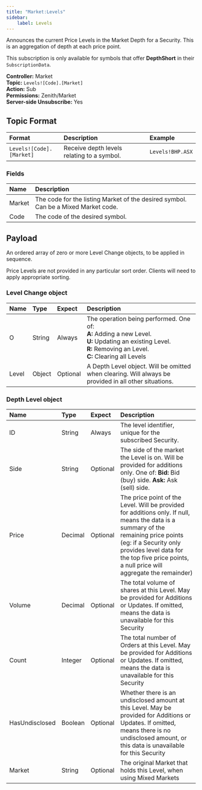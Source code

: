```yaml
---
title: "Market:Levels"
sidebar:
    label: Levels
---
```


Announces the current Price Levels in the Market Depth for a Security. This is an aggregation of depth at each price point.

This subscription is only available for symbols that offer **DepthShort** in their `SubscriptionData`.

**Controller:** Market\
**Topic:** `Levels![Code].[Market]`\
**Action:** Sub\
**Permissions:** Zenith/Market\
**Server-side Unsubscribe:** Yes

## Topic Format

| Format                     | Description | Example
| :------------------------- | :--- | :--- |
| `Levels![Code].[Market]` | Receive depth levels relating to a symbol. | `Levels!BHP.ASX` |

### Fields

| Name | Description
| :--- | :--- |
| Market | The code for the listing Market of the desired symbol. Can be a Mixed Market code. |
| Code | The code of the desired symbol. |

## Payload

An ordered array of zero or more Level Change objects, to be applied in sequence.

Price Levels are not provided in any particular sort order. Clients will need to apply appropriate sorting.

### Level Change object

| Name   | Type    | Expect   | Description |
| :------| :------ | :------- | :--- |
| O      | String  | Always   | The operation being performed. One of:<br>**A:** Adding a new Level.<br>**U:** Updating an existing Level.<br>**R:** Removing an Level.<br>**C:** Clearing all Levels |
| Level  | Object  | Optional | A Depth Level object. Will be omitted when clearing. Will always be provided in all other situations. |

### Depth Level object

| Name           | Type    | Expect   | Description |
| :------------- | :------ | :------- | :--- |
| ID             | String  | Always   | The level identifier, unique for the subscribed Security. |
| Side           | String  | Optional | The side of the market the Level is on. Will be provided for additions only. One of: **Bid:** Bid \(buy\) side. **Ask:** Ask \(sell\) side. |
| Price          | Decimal | Optional | The price point of the Level. Will be provided for additions only. If null, means the data is a summary of the remaining price points \(eg: if a Security only provides level data for the top five price points, a null price will aggregate the remainder\) |
| Volume         | Decimal | Optional | The total volume of shares at this Level. May be provided for Additions or Updates. If omitted, means the data is unavailable for this Security |
| Count          | Integer | Optional | The total number of Orders at this Level. May be provided for Additions or Updates. If omitted, means the data is unavailable for this Security |
| HasUndisclosed | Boolean | Optional | Whether there is an undisclosed amount at this Level. May be provided for Additions or Updates. If omitted, means there is no undisclosed amount, or this data is unavailable for this Security |
| Market         | String  | Optional | The original Market that holds this Level, when using Mixed Markets |

